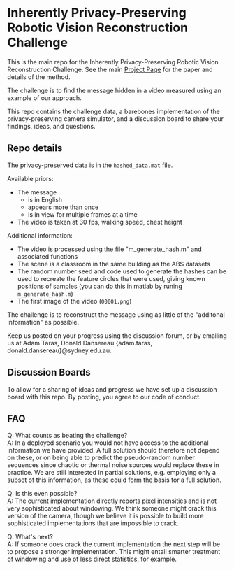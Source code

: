 # Inherently Privacy-Preserving Robotic Vision Reconstruction Challenge

This is the main repo for the Inherently Privacy-Preserving Robotic Vision Reconstruction Challenge. See the main [Project Page](https://roboticimaging.org/Projects/Privacy/) for the paper and details of the method.

The challenge is to find the message hidden in a video measured using an example of our approach.

This repo contains the challenge data, a barebones implementation of the privacy-preserving camera simulator, and a discussion board to share your findings, ideas, and questions.

## Repo details

The privacy-preserved data is in the `hashed_data.mat` file.

Available priors:

 - The message
    - is in English
    - appears more than once
    - is in view for multiple frames at a time
 - The video is taken at 30 fps, walking speed, chest height

Additional information:

 - The video is processed using the file "m_generate_hash.m" and associated functions
 - The scene is a classroom in the same building as the ABS datasets
 - The random number seed and code used to generate the hashes can be used to recreate the feature circles that were used, giving known positions of samples (you can do this in matlab by runing `m_generate_hash.m`)
 - The first image of the video (`00001.png`)

The challenge is to reconstruct the message using as little of the "additonal information" as possible. 

Keep us posted on your progress using the discussion forum, or by emailing us at Adam Taras, Donald Dansereau {adam.taras, donald.dansereau}@sydney.edu.au.

## Discussion Boards

To allow for a sharing of ideas and progress we have set up a discussion board with this repo. By posting, you agree to our code of conduct. 

## FAQ

Q: What counts as beating the challenge?\
A: In a deployed scenario you would not have access to the additional information we have provided. A full solution should therefore not depend on these, or on being able to predict the pseudo-random number sequences since chaotic or thermal noise sources would replace these in practice. We are still interested in partial solutions, e.g. employing only a subset of this information, as these could form the basis for a full solution.

Q: Is this even possible?\
A: The current implementation directly reports pixel intensities and is not very sophisticated about windowing. We think someone might crack this version of the camera, though we believe it is possible to build more sophisticated implementations that are impossible to crack. 

Q: What's next?\
A: If someone does crack the current implementation the next step will be to propose a stronger implementation. This might entail smarter treatment of windowing and use of less direct statistics, for example.
